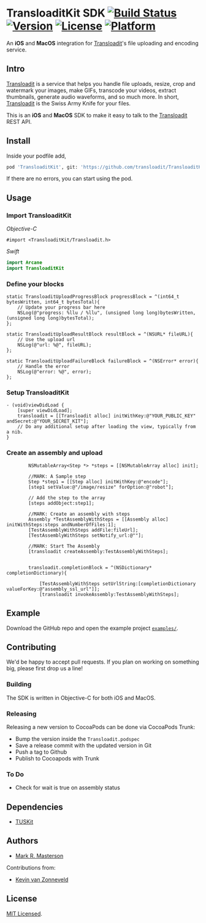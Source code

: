 # TransloaditKit SDK [![Build Status](https://travis-ci.org/transloadit/TransloaditKit.svg?branch=master)](https://travis-ci.org/transloadit/TransloaditKit) [![Version](https://img.shields.io/cocoapods/v/Transloadit.svg?style=flat)](http://cocoapods.org/pods/Transloadit) [![License](https://img.shields.io/cocoapods/l/Transloadit.svg?style=flat)](http://cocoapods.org/pods/Transloadit) [![Platform](https://img.shields.io/cocoapods/p/Transloadit.svg?style=flat)](http://cocoapods.org/pods/Transloadit)

An **iOS** and **MacOS** integration for [Transloadit](https://transloadit.com)'s file
uploading and encoding service.

## Intro


[Transloadit](https://transloadit.com) is a service that helps you handle file
uploads, resize, crop and watermark your images, make GIFs, transcode your
videos, extract thumbnails, generate audio waveforms, and so much more. In
short, [Transloadit](https://transloadit.com) is the Swiss Army Knife for your
files.

This is an **iOS** and **MacOS**  SDK to make it easy to talk to the
[Transloadit](https://transloadit.com) REST API.

## Install

Inside your podfile add,

```bash
pod 'TransloaditKit', git: 'https://github.com/transloadit/TransloaditKit'
```

If there are no errors, you can start using the pod.

## Usage

### Import TransloaditKit
*Objective-C*
```objc
#import <TransloaditKit/Transloadit.h>
```

*Swift*
```Swift
import Arcane
import TransloaditKit
```

### Define your blocks
```objc
static TransloaditUploadProgressBlock progressBlock = ^(int64_t bytesWritten, int64_t bytesTotal){
    // Update your progress bar here
    NSLog(@"progress: %llu / %llu", (unsigned long long)bytesWritten, (unsigned long long)bytesTotal);
};

static TransloaditUploadResultBlock resultBlock = ^(NSURL* fileURL){
    // Use the upload url
    NSLog(@"url: %@", fileURL);
};

static TransloaditUploadFailureBlock failureBlock = ^(NSError* error){
    // Handle the error
    NSLog(@"error: %@", error);
};
```

### Setup TransloaditKit
```objc
- (void)viewDidLoad {
    [super viewDidLoad];
    transloadit = [[Transloadit alloc] initWithKey:@"YOUR_PUBLIC_KEY" andSecret:@"YOUR_SECRET_KIT"];
	// Do any additional setup after loading the view, typically from a nib.
}
```

### Create an assembly and upload
```objc
        NSMutableArray<Step *> *steps = [[NSMutableArray alloc] init];
        
        //MARK: A Sample step
        Step *step1 = [[Step alloc] initWithKey:@"encode"];
        [step1 setValue:@"/image/resize" forOption:@"robot"];
        
        // Add the step to the array
        [steps addObject:step1];
        
        //MARK: Create an assembly with steps
        Assembly *TestAssemblyWithSteps = [[Assembly alloc] initWithSteps:steps andNumberOfFiles:1];
        [TestAssemblyWithSteps addFile:fileUrl];
        [TestAssemblyWithSteps setNotify_url:@""];
        
        //MARK: Start The Assembly
        [transloadit createAssembly:TestAssemblyWithSteps];
        
        
        transloadit.completionBlock = ^(NSDictionary* completionDictionary){
            
            [TestAssemblyWithSteps setUrlString:[completionDictionary valueForKey:@"assembly_ssl_url"]];
            [transloadit invokeAssembly:TestAssemblyWithSteps];
```

## Example

Download the GitHub repo and open the example project
[`examples/`](https://github.com/transloadit/TransloaditKit/tree/master/Example).

## Contributing

We'd be happy to accept pull requests. If you plan on working on something big, please first drop us a line!

### Building

The SDK is written in Objective-C for both iOS and MacOS. 


### Releasing

Releasing a new version to CocoaPods can be done via CocoaPods Trunk:

 - Bump the version inside the `Transloadit.podspec`
 - Save a release commit with the updated version in Git
 - Push a tag to Github
 - Publish to Cocoapods with Trunk

### To Do

-  Check for wait is true on assembly status 

## Dependencies

* [TUSKit](https://github.com/tus/tuskit)

## Authors

* [Mark R. Masterson](https://twitter.com/markmasterson)

Contributions from:

* [Kevin van Zonneveld](https://twitter.com/kvz)

## License

[MIT Licensed](LICENSE).
